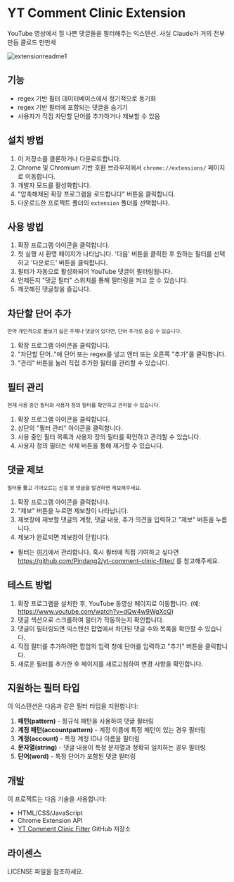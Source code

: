 # YT Comment Clinic Extension

YouTube 영상에서 질 나쁜 댓글들을 필터해주는 익스텐션. 사실 Claude가 거의 전부 만듬 클로드 만만세

  ![extensionreadme1](https://github.com/user-attachments/assets/9512e56c-7e93-42bd-ac70-b233e06e7233)
  
## 기능

- regex 기반 필터 데이터베이스에서 정기적으로 동기화
- regex 기반 필터에 포함되는 댓글을 숨기기
- 사용자가 직접 차단할 단어를 추가하거나 제보할 수 있음


## 설치 방법

1. 이 저장소를 클론하거나 다운로드합니다.
2. Chrome 및 Chromium 기반 호환 브라우저에서 `chrome://extensions/` 페이지로 이동합니다.
3. 개발자 모드를 활성화합니다.
4. "압축해제된 확장 프로그램을 로드합니다" 버튼을 클릭합니다.
5. 다운로드한 프로젝트 폴더의 `extension` 폴더를 선택합니다.

## 사용 방법

1. 확장 프로그램 아이콘을 클릭합니다.
2. 첫 실행 시 환영 페이지가 나타납니다. '다음' 버튼을 클릭한 후 원하는 필터를 선택하고 '다운로드' 버튼을 클릭합니다.
3. 필터가 자동으로 활성화되어 YouTube 댓글이 필터링됩니다.
4. 언제든지 "댓글 필터" 스위치를 통해 필터링을 켜고 끌 수 있습니다.
5. 깨끗해진 댓글창을 즐깁니다.

## 차단할 단어 추가
<sub>만약 개인적으로 꼴보기 싫은 주제나 댓글이 있다면, 단어 추가로 숨길 수 있습니다.</sub>

1. 확장 프로그램 아이콘을 클릭합니다.
2. "차단할 단어.."에 단어 또는 regex를 넣고 엔터 또는 오른쪽 "추가"를 클릭합니다.
3. "관리" 버튼을 눌러 직접 추가한 필터를 관리할 수 있습니다.

## 필터 관리
<sub>현재 사용 중인 필터와 사용자 정의 필터를 확인하고 관리할 수 있습니다.</sub>

1. 확장 프로그램 아이콘을 클릭합니다.
2. 상단의 "필터 관리" 아이콘을 클릭합니다.
3. 사용 중인 필터 목록과 사용자 정의 필터를 확인하고 관리할 수 있습니다.
4. 사용자 정의 필터는 삭제 버튼을 통해 제거할 수 있습니다.

## 댓글 제보
<sub>필터를 뚫고 기어오르는 신흥 봇 댓글을 발견하면 제보해주세요.</sub>

1. 확장 프로그램 아이콘을 클릭합니다.
2. "제보" 버튼을 누르면 제보창이 나타납니다.
3. 제보창에 제보할 댓글의 계정, 댓글 내용, 추가 의견을 입력하고 "제보" 버튼을 누릅니다.
4. 제보가 완료되면 제보창이 닫힙니다.

* 필터는 [여기](https://github.com/Pindang2/yt-comment-clinic-filter)에서 관리합니다. 혹시 필터에 직접 기여하고 싶다면 https://github.com/Pindang2/yt-comment-clinic-filter/ 를 참고해주세요.

## 테스트 방법

1. 확장 프로그램을 설치한 후, YouTube 동영상 페이지로 이동합니다. (예: https://www.youtube.com/watch?v=dQw4w9WgXcQ)
2. 댓글 섹션으로 스크롤하여 필터가 작동하는지 확인합니다.
3. 댓글이 필터링되면 익스텐션 팝업에서 차단된 댓글 수와 목록을 확인할 수 있습니다.
4. 직접 필터를 추가하려면 팝업의 입력 창에 단어를 입력하고 "추가" 버튼을 클릭합니다.
5. 새로운 필터를 추가한 후 페이지를 새로고침하여 변경 사항을 확인합니다.

## 지원하는 필터 타입

이 익스텐션은 다음과 같은 필터 타입을 지원합니다:

1. **패턴(pattern)** - 정규식 패턴을 사용하여 댓글 필터링
2. **계정 패턴(accountpattern)** - 계정 이름에 특정 패턴이 있는 경우 필터링
3. **계정(account)** - 특정 계정 ID나 이름을 필터링
4. **문자열(string)** - 댓글 내용이 특정 문자열과 정확히 일치하는 경우 필터링
5. **단어(word)** - 특정 단어가 포함된 댓글 필터링

## 개발

이 프로젝트는 다음 기술을 사용합니다:

- HTML/CSS/JavaScript
- Chrome Extension API
- [YT Comment Clinic Filter](https://github.com/Pindang2/yt-comment-clinic-filter) GitHub 저장소

## 라이센스

LICENSE 파일을 참조하세요. 
